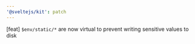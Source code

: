 ```yaml
---
'@sveltejs/kit': patch
---
```


[feat] `$env/static/*` are now virtual to prevent writing sensitive values to disk
